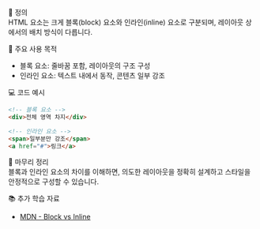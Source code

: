 📘 정의  
HTML 요소는 크게 블록(block) 요소와 인라인(inline) 요소로 구분되며, 레이아웃 상에서의 배치 방식이 다릅니다.

🎯 주요 사용 목적  
- 블록 요소: 줄바꿈 포함, 레이아웃의 구조 구성  
- 인라인 요소: 텍스트 내에서 동작, 콘텐츠 일부 강조

💻 코드 예시  
```html
<!-- 블록 요소 -->
<div>전체 영역 차지</div>

<!-- 인라인 요소 -->
<span>일부분만 강조</span>
<a href="#">링크</a>
```

🧩 마무리 정리  
블록과 인라인 요소의 차이를 이해하면, 의도한 레이아웃을 정확히 설계하고 스타일을 안정적으로 구성할 수 있습니다.

📚 추가 학습 자료  
- [MDN - Block vs Inline](https://developer.mozilla.org/ko/docs/Web/HTML/Block-level_elements)
